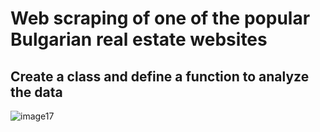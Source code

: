 # Web scraping of one of the popular Bulgarian real estate websites 
## Create a class and define a function to analyze the data
![image17](https://github.com/filav1000/RealEstateBG/assets/132268820/5d2ecd66-6bb1-4c3b-9820-368b8588f1a2)
